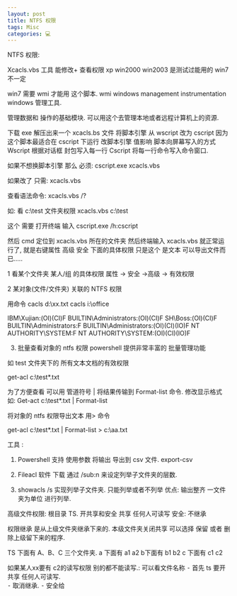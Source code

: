 ```yaml
---
layout: post
title: NTFS 权限  
tags: Misc
categories: 💻
---
```


NTFS 权限:


Xcacls.vbs 工具 能修改+ 查看权限
xp win2000 win2003 是测试过能用的 win7 不一定

win7 需要 wmi  才能用 这个脚本.
wmi windows management instrumentation   windows 管理工具.

 管理数据和 操作的基础模块. 可以用这个去管理本地或者远程计算机上的资源.



下载 exe 解压出来一个 xcacls.bs 文件
将脚本引擎 从 wscript 改为 cscript   因为这个脚本最适合在 cscript 下运行
改脚本引擎 值影响 脚本向屏幕写入的方式
Wscript 根据对话框 封包写入每一行
Cscript 将每一行命令写入命令窗口.

如果不想换脚本引擎 那么 必须:
cscript.exe xcacls.vbs

如果改了 只需: 
xcacls.vbs

查看语法命令:
xcacls.vbs /?


如: 看 c:\test 文件夹权限
xcacls.vbs c:\test




这个 需要 打开终端 输入 cscript.exe /h:cscript

然后 cmd 定位到 xcacls.vbs 所在的文件夹  然后终端输入 xcacls.vbs 就正常运行了,   就是右键属性 高级 安全 下面的具体权限 只是这个 是文本 可以导出文件而已.....

























1 看某个文件夹  某人/组 的具体权限
属性 → 安全 →高级 →  有效权限


2
某对象(文件/文件夹) 关联的 NTFS 权限

用命令 
cacls d:\xx.txt
cacls i:\office 

IBM\Xujian:(OI)(CI)F
BUILTIN\Administrators:(OI)(CI)F
SH\Boss:(OI)(CI)F
BUILTIN\Administrators:F
BUILTIN\Administrators:(OI)(CI)(IO)F
NT AUTHORITY\SYSTEM:F
NT AUTHORITY\SYSTEM:(OI)(CI)(IO)F



3.   批量查看对象的 ntfs 权限
powershell 提供非常丰富的 批量管理功能

如 test 文件夹下的  所有文本文档的有效权限

get-acl c:\test\*.txt


为了方便查看 可以用 管道符号 | 将结果传输到 Format-list  命令.  修改显示格式 如: 
Get-act c:\test\*.txt | Format-list

 将对象的 ntfs 权限导出文本 用\> 命令

get-acl c:\test\*.txt | Format-list \> c:\aa.txt





工具 :
1.    Powershell     支持 使用参数  将输出 导出到 csv 文件.     export-csv

2.  Fileacl   软件 下载 通过 /sub:n 来设定列举子文件夹的层数.
3.  showacls  /s 实现列举子文件夹.   只能列举或者不列举   优点: 输出整齐 一文件夹为单位 进行列举.







高级文件权限:
根目录 TS.  开共享和安全 
共享 任何人可读写
安全: 不继承 


权限继承 是从上级文件夹继承下来的.   本级文件夹关闭共享 可以选择 保留 或者 删除上级留下来的程序.

TS 下面有 A、B、C 三个文件夹.  a 下面有 a1 a2   b下面有 b1 b2   c 下面有 c1 c2

如果某人xx要有 c2的读写权限    别的都不能读写.: 可以看文件名称
⁃ 首先 ts 要开共享  任何人可读写.  
⁃ 取消继承. 
⁃ 安全给








